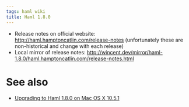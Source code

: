```yaml
---
tags: haml wiki
title: Haml 1.8.0
---
```


-   Release notes on official website: <http://haml.hamptoncatlin.com/release-notes> (unfortunately these are non-historical and change with each release)
-   Local mirror of release notes: <http://wincent.dev/mirror/haml-1.8.0/haml.hamptoncatlin.com/release-notes.html>

# See also

-   [Upgrading to Haml 1.8.0 on Mac OS X 10.5.1](/wiki/Upgrading_to_Haml_1.8.0_on_Mac_OS_X_10.5.1)
